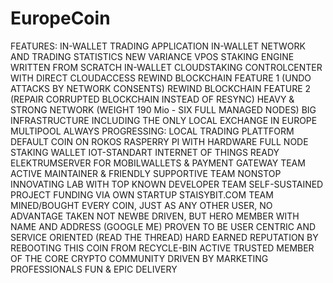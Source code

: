 # EuropeCoin
FEATURES:    IN-WALLET TRADING  APPLICATION  IN-WALLET NETWORK AND TRADING STATISTICS  NEW VARIANCE VPOS STAKING ENGINE WRITTEN FROM SCRATCH  IN-WALLET CLOUDSTAKING CONTROLCENTER WITH DIRECT CLOUDACCESS  REWIND BLOCKCHAIN FEATURE 1 (UNDO ATTACKS BY NETWORK CONSENTS)  REWIND BLOCKCHAIN FEATURE 2 (REPAIR CORRUPTED BLOCKCHAIN INSTEAD OF RESYNC)  HEAVY &amp; STRONG NETWORK (WEIGHT 190 Mio - SIX FULL MANAGED NODES)  BIG INFRASTRUCTURE INCLUDING THE ONLY LOCAL EXCHANGE IN EUROPE   MULTIPOOL  ALWAYS PROGRESSING: LOCAL TRADING PLATTFORM DEFAULT COIN ON ROKOS RASPERRY PI WITH HARDWARE FULL NODE STAKING WALLET   IOT-STANDART INTERNET OF THINGS READY ELEKTRUMSERVER FOR MOBILWALLETS &amp; PAYMENT GATEWAY   TEAM   ACTIVE MAINTAINER &amp; FRIENDLY SUPPORTIVE TEAM  NONSTOP INNOVATING LAB WITH TOP KNOWN DEVELOPER TEAM  SELF-SUSTAINED PROJECT FUNDING VIA OWN STARTUP STAISYBIT.COM  TEAM MINED/BOUGHT EVERY COIN, JUST AS ANY OTHER USER, NO ADVANTAGE TAKEN  NOT NEWBE DRIVEN, BUT HERO MEMBER WITH NAME AND ADDRESS (GOOGLE ME)  PROVEN TO BE USER CENTRIC AND SERVICE ORIENTED (READ THE THREAD)  HARD EARNED REPUTATION BY REBOOTING THIS COIN FROM RECYCLE-BIN  ACTIVE TRUSTED MEMBER OF THE CORE CRYPTO COMMUNITY   DRIVEN BY MARKETING PROFESSIONALS  FUN &amp; EPIC DELIVERY
